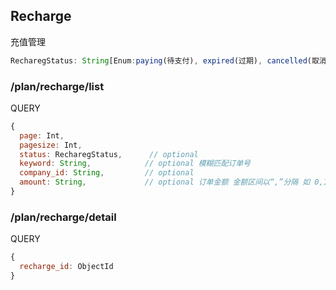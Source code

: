
## Recharge

充值管理

```javascript
RecharegStatus: String[Enum:paying(待支付), expired(过期), cancelled(取消), succeed(成功)],
```

### /plan/recharge/list

QUERY
```javascript
{
  page: Int,
  pagesize: Int,
  status: RecharegStatus,      // optional
  keyword: String,            // optional 模糊匹配订单号
  company_id: String,         // optional
  amount: String,             // optional 订单金额 金额区间以“,”分隔 如 0,1000 1000,100000 也可以为固定金额
}
```

### /plan/recharge/detail

QUERY
```javascript
{
  recharge_id: ObjectId
}
```
